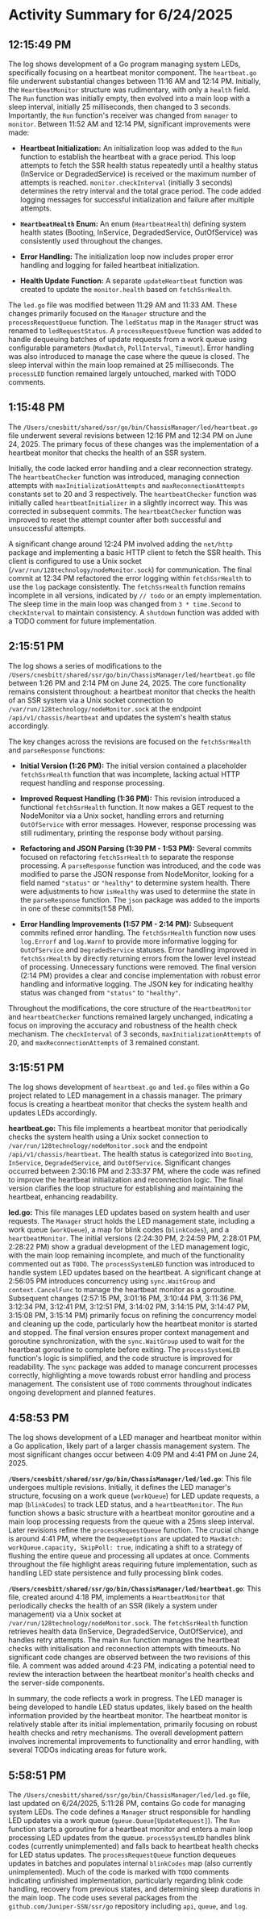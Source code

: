 # Activity Summary for 6/24/2025

## 12:15:49 PM
The log shows development of a Go program managing system LEDs, specifically focusing on a heartbeat monitor component.  The `heartbeat.go` file underwent substantial changes between 11:16 AM and 12:14 PM.  Initially, the `HeartbeatMonitor` structure was rudimentary,  with only a `health` field.  The `Run` function was initially empty, then evolved into a main loop with a sleep interval, initially 25 milliseconds, then changed to 3 seconds.  Importantly, the `Run` function's receiver was changed from `manager` to `monitor`.  Between 11:52 AM and 12:14 PM, significant improvements were made:

*   **Heartbeat Initialization:**  An initialization loop was added to the `Run` function to establish the heartbeat with a grace period.  This loop attempts to fetch the SSR health status repeatedly until a healthy status (InService or DegradedService) is received or the maximum number of attempts is reached.  `monitor.checkInterval` (initially 3 seconds)  determines the retry interval and the total grace period.  The code added logging messages for successful initialization and failure after multiple attempts.

*   **`HeartbeatHealth` Enum:** An enum (`HeartbeatHealth`) defining system health states (Booting, InService, DegradedService, OutOfService) was consistently used throughout the changes.

*   **Error Handling:** The initialization loop now includes proper error handling and logging for failed heartbeat initialization.

*   **Health Update Function:** A separate `updateHeartbeat` function was created to update the `monitor.health` based on `fetchSsrHealth`.


The `led.go` file was modified between 11:29 AM and 11:33 AM.  These changes primarily focused on the `Manager` structure and the `processRequestQueue` function. The `ledStatus` map in the `Manager` struct was renamed to `ledRequestStatus`. A `processRequestQueue` function was added to handle dequeuing batches of update requests from a work queue using configurable parameters (`MaxBatch`, `PollInterval`, `Timeout`). Error handling was also introduced to manage the case where the queue is closed. The sleep interval within the main loop remained at 25 milliseconds.  The `processLED` function remained largely untouched, marked with TODO comments.


## 1:15:48 PM
The `/Users/cnesbitt/shared/ssr/go/bin/ChassisManager/led/heartbeat.go` file underwent several revisions between 12:16 PM and 12:34 PM on June 24, 2025.  The primary focus of these changes was the implementation of a heartbeat monitor that checks the health of an SSR system.

Initially, the code lacked error handling and  a clear reconnection strategy.  The `heartbeatChecker` function was introduced, managing connection attempts with `maxInitializationAttempts` and `maxReconnectionAttempts` constants set to 20 and 3 respectively. The `heartbeatChecker` function was initially called  `heartbeatInitializer` in a slightly incorrect way. This was corrected in subsequent commits.  The `heartbeatChecker` function was improved to reset the attempt counter after both successful and unsuccessful attempts.


A significant change around 12:24 PM involved adding the `net/http` package and implementing a basic HTTP client to fetch the SSR health. This client is configured to use a Unix socket (`/var/run/128technology/nodeMonitor.sock`)  for communication. The final commit at 12:34 PM refactored the error logging within `fetchSsrHealth` to use the `log` package consistently. The `fetchSsrHealth` function remains incomplete in all versions, indicated by `// todo` or an empty implementation.  The sleep time in the main loop was changed from `3 * time.Second` to `checkInterval` to maintain consistency.  A `shutdown` function was added  with a TODO comment for future implementation.


## 2:15:51 PM
The log shows a series of modifications to the `/Users/cnesbitt/shared/ssr/go/bin/ChassisManager/led/heartbeat.go` file between 1:26 PM and 2:14 PM on June 24, 2025.  The core functionality remains consistent throughout: a heartbeat monitor that checks the health of an SSR system via a Unix socket connection to `/var/run/128technology/nodeMonitor.sock` at the endpoint `/api/v1/chassis/heartbeat` and updates the system's health status accordingly.

The key changes across the revisions are focused on the `fetchSsrHealth` and `parseResponse` functions:


* **Initial Version (1:26 PM):** The initial version contained a placeholder `fetchSsrHealth` function that was incomplete, lacking actual HTTP request handling and response processing.

* **Improved Request Handling (1:36 PM):** This revision introduced a functional `fetchSsrHealth` function. It now makes a GET request to the NodeMonitor via a Unix socket, handling errors and returning `OutOfService` with error messages.  However, response processing was still rudimentary, printing the response body without parsing.

* **Refactoring and JSON Parsing (1:39 PM - 1:53 PM):**  Several commits focused on refactoring `fetchSsrHealth`  to separate the response processing. A `parseResponse` function was introduced, and the code was modified to parse the JSON response from NodeMonitor, looking for a field named `"status"` or `"healthy"` to determine system health.  There were adjustments to how `isHealthy` was used to determine the state in the `parseResponse` function. The `json` package was added to the imports in one of these commits(1:58 PM).

* **Error Handling Improvements (1:57 PM - 2:14 PM):** Subsequent commits refined error handling.  The `fetchSsrHealth` function now uses `log.Errorf` and `log.Warnf`  to provide more informative logging for `OutOfService` and `DegradedService` statuses.  Error handling improved in `fetchSsrHealth` by directly returning errors from the lower level instead of processing.  Unnecessary functions were removed. The final version (2:14 PM)  provides a clear and concise implementation with robust error handling and informative logging.  The JSON key for indicating healthy status was changed from `"status"` to `"healthy"`.

Throughout the modifications, the core structure of the `HeartbeatMonitor` and `heartbeatChecker` functions remained largely unchanged, indicating a focus on improving the accuracy and robustness of the health check mechanism. The `checkInterval` of 3 seconds, `maxInitializationAttempts` of 20, and `maxReconnectionAttempts` of 3 remained constant.


## 3:15:51 PM
The log shows development of `heartbeat.go` and `led.go` files within a Go project related to LED management in a chassis manager.  The primary focus is creating a heartbeat monitor that checks the system health and updates LEDs accordingly.

**heartbeat.go:** This file implements a heartbeat monitor that periodically checks the system health using a Unix socket connection to `/var/run/128technology/nodeMonitor.sock` and the endpoint `/api/v1/chassis/heartbeat`.  The health status is categorized into `Booting`, `InService`, `DegradedService`, and `OutOfService`.  Significant changes occurred between 2:30:16 PM and 2:33:37 PM, where the code was refined to improve the heartbeat initialization and reconnection logic.  The final version clarifies the loop structure for establishing and maintaining the heartbeat, enhancing readability.

**led.go:** This file manages LED updates based on system health and user requests.  The `Manager` struct holds the LED management state, including a work queue (`workQueue`), a map for blink codes (`blinkCodes`), and a `heartbeatMonitor`.  The initial versions (2:24:30 PM, 2:24:59 PM, 2:28:01 PM, 2:28:22 PM) show a gradual development of the LED management logic, with the main loop remaining incomplete, and much of the functionality commented out as `TODO`. The `processSystemLED` function was introduced to handle system LED updates based on the heartbeat.  A significant change at 2:56:05 PM introduces concurrency using `sync.WaitGroup` and `context.CancelFunc` to manage the heartbeat monitor as a goroutine. Subsequent changes (2:57:15 PM, 3:01:16 PM, 3:10:44 PM, 3:11:36 PM, 3:12:34 PM, 3:12:41 PM, 3:12:51 PM, 3:14:02 PM, 3:14:15 PM, 3:14:47 PM, 3:15:08 PM, 3:15:14 PM) primarily focus on refining the concurrency model and cleaning up the code, particularly  how the heartbeat monitor is started and stopped.  The final version ensures proper context management and goroutine synchronization, with the `sync.WaitGroup` used to wait for the heartbeat goroutine to complete before exiting.  The `processSystemLED` function's logic is simplified, and the code structure is improved for readability.  The `sync` package was added to manage concurrent processes correctly, highlighting a move towards robust error handling and process management.  The consistent use of `TODO` comments throughout indicates ongoing development and planned features.


## 4:58:53 PM
The log shows development of a LED manager and heartbeat monitor within a Go application, likely part of a larger chassis management system.  The most significant changes occur between 4:09 PM and 4:41 PM on June 24, 2025.

**`/Users/cnesbitt/shared/ssr/go/bin/ChassisManager/led/led.go`**: This file undergoes multiple revisions.  Initially, it defines the LED manager's structure, focusing on a work queue (`workQueue`) for LED update requests, a map (`blinkCodes`) to track LED status, and a `heartbeatMonitor`.  The `Run` function shows a basic structure with a heartbeat monitor goroutine and a main loop processing requests from the queue with a 25ms sleep interval.  Later revisions refine the `processRequestQueue` function.  The crucial change is around 4:41 PM, where the `DequeueOptions` are updated to `MaxBatch: workQueue.capacity, SkipPoll: true`, indicating a shift to a strategy of flushing the entire queue and processing all updates at once.  Comments throughout the file highlight areas requiring future implementation, such as handling LED state persistence and fully processing blink codes.

**`/Users/cnesbitt/shared/ssr/go/bin/ChassisManager/led/heartbeat.go`**: This file, created around 4:18 PM, implements a `HeartbeatMonitor` that periodically checks the health of an SSR (likely a system under management) via a Unix socket at `/var/run/128technology/nodeMonitor.sock`. The `fetchSsrHealth` function retrieves health data (InService, DegradedService, OutOfService), and handles retry attempts. The main `Run` function manages the heartbeat checks with initialisation and reconnection attempts with timeouts. No significant code changes are observed between the two revisions of this file.  A comment was added around 4:23 PM, indicating a potential need to review the interaction between the heartbeat monitor's health checks and the server-side components.

In summary, the code reflects a work in progress.  The LED manager is being developed to handle LED status updates, likely based on the health information provided by the heartbeat monitor. The heartbeat monitor is relatively stable after its initial implementation, primarily focusing on robust health checks and retry mechanisms. The overall development pattern involves incremental improvements to functionality and error handling, with several TODOs indicating areas for future work.


## 5:58:51 PM
The `/Users/cnesbitt/shared/ssr/go/bin/ChassisManager/led/led.go` file, last updated on 6/24/2025, 5:11:28 PM, contains Go code for managing system LEDs.  The code defines a `Manager` struct responsible for handling LED updates via a work queue (`queue.Queue[UpdateRequest]`).  The `Run` function starts a goroutine for a heartbeat monitor and enters a main loop processing LED updates from the queue.  `processSystemLED` handles blink codes (currently unimplemented) and falls back to heartbeat health checks for LED status updates.  The `processRequestQueue` function dequeues updates in batches and populates internal `blinkCodes` map (also currently unimplemented).  Much of the code is marked with `TODO` comments indicating unfinished implementation, particularly regarding blink code handling,  recovery from previous states, and  determining sleep durations in the main loop.  The code uses several packages from the `github.com/Juniper-SSN/ssr/go` repository including `api`, `queue`, and `log`.
